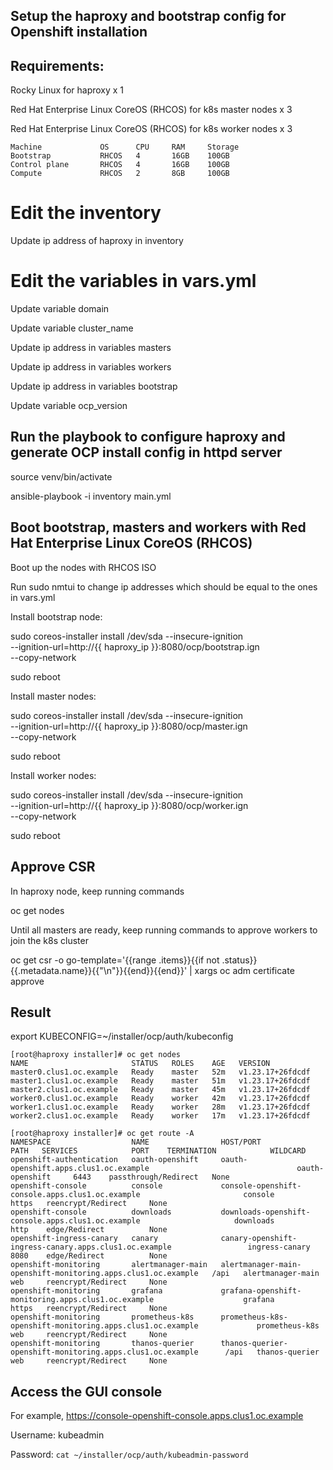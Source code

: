 ## Setup the haproxy and bootstrap config for Openshift installation

## Requirements:

Rocky Linux for haproxy x 1

Red Hat Enterprise Linux CoreOS (RHCOS) for k8s master nodes x 3

Red Hat Enterprise Linux CoreOS (RHCOS) for k8s worker nodes x 3

    Machine             OS      CPU     RAM     Storage
    Bootstrap           RHCOS   4       16GB    100GB
    Control plane       RHCOS   4       16GB    100GB
    Compute             RHCOS   2       8GB     100GB

# Edit the inventory

Update ip address of haproxy in inventory
 
# Edit the variables in vars.yml
Update variable domain

Update variable cluster_name

Update ip address in variables masters

Update ip address in variables workers

Update ip address in variables bootstrap

Update variable ocp_version

## Run the playbook to configure haproxy and generate OCP install config in httpd server

source venv/bin/activate

ansible-playbook -i inventory main.yml

## Boot bootstrap, masters and workers with Red Hat Enterprise Linux CoreOS (RHCOS)

Boot up the nodes with RHCOS ISO

Run sudo nmtui to change ip addresses which should be equal to the ones in vars.yml

Install bootstrap node:

sudo coreos-installer install /dev/sda --insecure-ignition \
          --ignition-url=http://{{ haproxy_ip }}:8080/ocp/bootstrap.ign \
          --copy-network

sudo reboot

Install master nodes:

sudo coreos-installer install /dev/sda --insecure-ignition \
          --ignition-url=http://{{ haproxy_ip }}:8080/ocp/master.ign \
          --copy-network

sudo reboot

Install worker nodes:

sudo coreos-installer install /dev/sda --insecure-ignition \
          --ignition-url=http://{{ haproxy_ip }}:8080/ocp/worker.ign \
          --copy-network

sudo reboot

## Approve CSR

In haproxy node, keep running commands

oc get nodes

Until all masters are ready, keep running commands to approve workers to join the k8s cluster

oc get csr -o go-template='{{range .items}}{{if not .status}}{{.metadata.name}}{{"\n"}}{{end}}{{end}}' | xargs oc adm certificate approve

## Result

export KUBECONFIG=~/installer/ocp/auth/kubeconfig

    [root@haproxy installer]# oc get nodes
    NAME                       STATUS   ROLES    AGE   VERSION
    master0.clus1.oc.example   Ready    master   52m   v1.23.17+26fdcdf
    master1.clus1.oc.example   Ready    master   51m   v1.23.17+26fdcdf
    master2.clus1.oc.example   Ready    master   45m   v1.23.17+26fdcdf
    worker0.clus1.oc.example   Ready    worker   42m   v1.23.17+26fdcdf
    worker1.clus1.oc.example   Ready    worker   28m   v1.23.17+26fdcdf
    worker2.clus1.oc.example   Ready    worker   17m   v1.23.17+26fdcdf

    [root@haproxy installer]# oc get route -A
    NAMESPACE                  NAME                HOST/PORT                                                      PATH   SERVICES            PORT    TERMINATION            WILDCARD
    openshift-authentication   oauth-openshift     oauth-openshift.apps.clus1.oc.example                                 oauth-openshift     6443    passthrough/Redirect   None
    openshift-console          console             console-openshift-console.apps.clus1.oc.example                       console             https   reencrypt/Redirect     None
    openshift-console          downloads           downloads-openshift-console.apps.clus1.oc.example                     downloads           http    edge/Redirect          None
    openshift-ingress-canary   canary              canary-openshift-ingress-canary.apps.clus1.oc.example                 ingress-canary      8080    edge/Redirect          None
    openshift-monitoring       alertmanager-main   alertmanager-main-openshift-monitoring.apps.clus1.oc.example   /api   alertmanager-main   web     reencrypt/Redirect     None
    openshift-monitoring       grafana             grafana-openshift-monitoring.apps.clus1.oc.example                    grafana             https   reencrypt/Redirect     None
    openshift-monitoring       prometheus-k8s      prometheus-k8s-openshift-monitoring.apps.clus1.oc.example             prometheus-k8s      web     reencrypt/Redirect     None
    openshift-monitoring       thanos-querier      thanos-querier-openshift-monitoring.apps.clus1.oc.example      /api   thanos-querier      web     reencrypt/Redirect     None

## Access the GUI console

For example, https://console-openshift-console.apps.clus1.oc.example

Username: kubeadmin

Password: `cat ~/installer/ocp/auth/kubeadmin-password`
